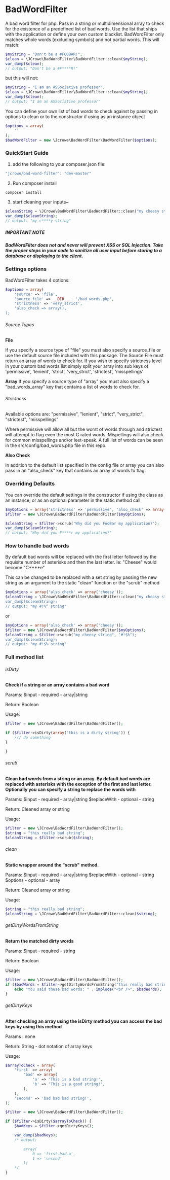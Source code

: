BadWordFilter
=============

A bad word filter for php. Pass in a string or multidimensional array to check for the existence of a predefined list of bad words.
Use the list that ships with the application or define your own custom blacklist. BadWordFilter only matches whole words (excluding symbols)
and not partial words. This will match:

```php
$myString = "Don't be a #FOOBAR!";
$clean = \JCrowe\BadWordFilter\BadWordFilter::clean($myString);
var_dump($clean);
// output: "Don't be a #F****R!"
```

but this will not:

```php
$myString = "I am an ASSociative professor";
$clean = \JCrowe\BadWordFilter\BadWordFilter::clean($myString);
var_dump($clean);
// output: "I am an ASSociative professor"
```

You can define your own list of bad words to check against by passing in options to clean or to the constructor if using as an instance object

```php
$options = array(
    ''
);
$badWordFilter = new \Jcrowe\BadWordFilter\BadWordFilter($options);

```


<h3>QuickStart Guide</h3>

1) add the following to your composer.json file:

```javascript
"jcrowe/bad-word-filter": "dev-master"
```

2) Run composer install

```bash
composer install
```

3) start cleaning your inputs~

```php
$cleanString = \JCrowe\BadWordFilter\BadWordFilter::clean("my cheesy string");
var_dump($cleanString);
// output: "my c****y string"
```

<h5>INPORTANT NOTE<h5>
<strong>BadWordFilter does not and never will prevent XSS or SQL Injection. Take the proper steps in your code to sanitize all user input before
storing to a database or displaying to the client.</strong>


<h3>Settings options</h3>

BadWordFilter takes 4 options:

```php
$options = array(
    'source' => 'file',
    'source_file' => __DIR__ . '/bad_words.php',
    'strictness' => 'very_strict',
    'also_check => array(),
);
```

<h6>Source Types</h6>

<strong>File</strong>

If you specify a source type of "file" you must also specify a source_file or use the default source file included with this package.
The Source File must return an array of words to check for. If you wish to specify strictness level in your custom bad words list simply
split your array into sub keys of 'permissive', 'lenient', 'strict', 'very_strict', 'strictest', 'misspellings'

<strong>Array</strong>
If you specify a source type of "array" you must also specify a "bad_words_array" key that contains a list of words to check for.

<h6>Strictness</h6>

Available options are:
"permissive",
"lenient",
"strict",
"very_strict",
"strictest",
"misspellings"

Where permissive will allow all but the worst of words through and strictest will attempt to flag even the most G rated words.
Mispellings will also check for common misspellings and/or leet-speak. A full list of words can be seen in the src/config/bad_words.php file in this repo.


<strong>Also Check</strong>

In addition to the default list specified in the config file or array you can also pass in an "also_check" key that contains an array of words
to flag.



<h3>Overriding Defaults</h3>

You can override the default settings in the constructor if using the class as an instance, or as an optional parameter in the static method call

```php
$myOptions = array('strictness' => 'permissive', 'also_check' => array('foobar'));
$filter = new \JCrowe\BadWordFilter\BadWordFilter($myOptions);

$cleanString = $filter->scrub('Why did you FooBar my application?');
var_dump($cleanString);
// output: "Why did you F****r my application?"
```


<h3>How to handle bad words</h3>

By default bad words will be replaced with the first letter followed by the requisite number of asterisks and then the last letter. Ie:
"Cheese" would become "C****e"

This can be changed to be replaced with a set string by passing the new string as an argument to the static "clean" function or the "scrub" method

```php
$myOptions = array('also_check' => array('cheesy'));
$cleanString = \JCrowe\BadWordFilter\BadWordFilter::clean("my cheesy string", '#!%^", $myOptions);
var_dump($cleanString);
// output: "my #!%^ string"
```

or

```php
$myOptions = array('also_check' => array('cheesy'));
$filter = new \JCrowe\BadWordFilter\BadWordFilter($myOptions);
$cleanString = $filter->scrub("my cheesy string", '#!$%");
var_dump($cleanString);
// output: "my #!$% string"
```

<h3>Full method list</h3>

<h6>isDirty</h6>
<strong>Check if a string or an array contains a bad word</strong>

Params:
  $input - required - array|string

Return:
  Boolean


Usage:

```php
$filter = new \JCrowe\BadWordFilter\BadWordFilter();

if ($filter->isDirty(array('this is a dirty string')) {
    /// do something
}

}
```


<h6>scrub</h6>
<strong>
    Clean bad words from a string or an array. By default bad words are replaced with asterisks with the exception of the first and last letter.
    Optionally you can specify a string to replace the words with
</strong>

Params:
    $input - required - array|string
    $replaceWith - optional - string

Return:
    Cleaned array or string

Usage:
```php
$filter = new \JCrowe\BadWordFilter\BadWordFilter();
$string = "this really bad string";
$cleanString = $filter->scrub($string);
```


<h6>clean</h6>
<strong>
    Static wrapper around the "scrub" method.
</strong>

Params:
    $input - required - array|string
    $replaceWith - optional - string
    $options - optional - array

Return:
    Cleaned array or string

Usage:
```php
$string = "this really bad string";
$cleanString = \JCrowe\BadWordFilter\BadWordFilter::clean($string);
```


<h6>getDirtyWordsFromString</h6>
<strong>Return the matched dirty words</strong>

Params:
    $input - required - string

Return:
    Boolean


Usage:

```php
$filter = new \JCrowe\BadWordFilter\BadWordFilter();
if ($badWords = $filter->getDirtyWordsFromString("this really bad string")) {
    echo "You said these bad words: " . implode("<br />", $badWords);
}
```


<h6>getDirtyKeys</h6>
<strong>After checking an array using the isDirty method you can access the bad keys by using this method</strong>

Params : none

Return:
    String - dot notation of array keys

Usage:

```php
$arrayToCheck = array(
    'first' => array(
        'bad' => array(
            'a' => 'This is a bad string!',
            'b' => 'This is a good string!',
        ),
    ),
    'second' => 'bad bad bad string!',
);

$filter = new \JCrowe\BadWordFilter\BadWordFilter();

if ($filter->isDirty($arrayToCheck)) {
    $badKeys = $filter->getDirtyKeys();

    var_dump($badKeys);
    /* output:

        array(
            0 => 'first.bad.a',
            1 => 'second'
        );
    */
}
```

